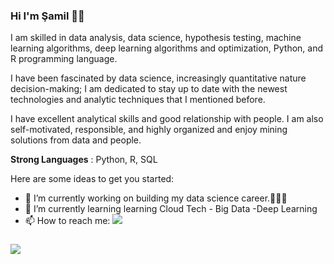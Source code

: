 ### Hi I'm Şamil  👋🏼

I am skilled in data analysis, data science, hypothesis testing, machine learning algorithms, deep learning algorithms and optimization, Python, and R programming language. 

I have been fascinated by data science, increasingly quantitative nature decision-making; I am dedicated to stay up to date with the newest technologies and analytic techniques that I mentioned before. 

I have excellent analytical skills and good relationship with people. I am also self-motivated, responsible, and highly organized and enjoy mining solutions from data and people.

**Strong Languages** : Python, R, SQL

Here are some ideas to get you started:
- 🔭 I’m currently working on building my data science career.👨🏻‍💻
- 🌱 I’m currently learning learning Cloud Tech - Big Data -Deep Learning
- 📫 How to reach me: [![](https://img.shields.io/badge/linkedin-%230077B5.svg?&style=for-the-badge&logo=linkedin&logoColor=white)](https://www.linkedin.com/in/ssamilozkan/)
###

[![](https://img.shields.io/twitter/follow/ssamilozkan?style=social)](https://www.twitter.com/ssamilozkan)

